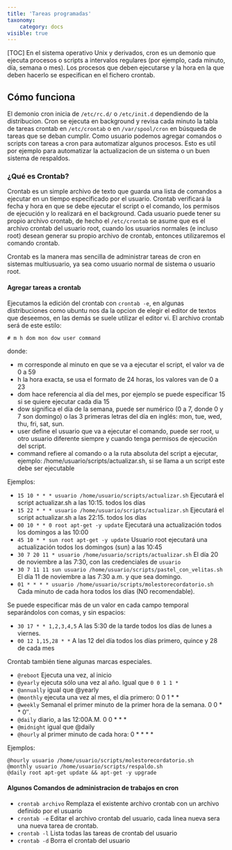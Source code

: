 ```yaml
---
title: 'Tareas programadas'
taxonomy:
    category: docs
visible: true
---
```


[TOC] En el sistema operativo Unix y derivados, cron es un demonio que ejecuta procesos o scripts a intervalos regulares (por ejemplo, cada minuto, día, semana o mes). Los procesos que deben ejecutarse y la hora en la que deben hacerlo se especifican en el fichero crontab.

## Cómo funciona

El demonio cron inicia de `/etc/rc.d/` o `/etc/init.d` dependiendo de la distribucion. Cron se ejecuta en background y revisa cada minuto la tabla de tareas crontab en `/etc/crontab` o en `/var/spool/cron` en búsqueda de tareas que se deban cumplir. Como usuario podemos agregar comandos o scripts con tareas a cron para automatizar algunos procesos. Esto es util por ejemplo para automatizar la actualizacion de un sistema o un buen sistema de respaldos.

### ¿Qué es Crontab?

Crontab es un simple archivo de texto que guarda una lista de comandos a ejecutar en un tiempo especificado por el usuario. Crontab verificará la fecha y hora en que se debe ejecutar el script o el comando, los permisos de ejecución y lo realizará en el background. Cada usuario puede tener su propio archivo crontab, de hecho el `/etc/crontab` se asume que es el archivo crontab del usuario root, cuando los usuarios normales (e incluso root) desean generar su propio archivo de crontab, entonces utilizaremos el comando crontab.

Crontab es la manera mas sencilla de administrar tareas de cron en sistemas multiusuario, ya sea como usuario normal de sistema o usuario root.

#### Agregar tareas a crontab

Ejecutamos la edición del crontab con `crontab -e`, en algunas distribuciones como ubuntu nos da la opcion de elegir el editor de textos que deseemos, en las demás se suele utilizar el editor vi. El archivo crontab será de este estilo:

```
# m h dom mon dow user command
```

donde:
* m corresponde al minuto en que se va a ejecutar el script, el valor va de 0 a 59
* h la hora exacta, se usa el formato de 24 horas, los valores van de 0 a 23 
* dom hace referencia al día del mes, por ejemplo se puede especificar 15 si se quiere ejecutar cada dia 15
* dow significa el día de la semana, puede ser numérico (0 a 7, donde 0 y 7 son domingo) o las 3 primeras letras del día en inglés: mon, tue, wed, thu, fri, sat, sun.
* user define el usuario que va a ejecutar el comando, puede ser root, u otro usuario diferente siempre y cuando tenga permisos de ejecución del script.
* command refiere al comando o a la ruta absoluta del script a ejecutar, ejemplo: /home/usuario/scripts/actualizar.sh, si se llama a un script este debe ser ejecutable

Ejemplos:

* `15 10 * * * usuario /home/usuario/scripts/actualizar.sh` Ejecutará el script actualizar.sh a las 10:15. todos los días
* `15 22 * * * usuario /home/usuario/scripts/actualizar.sh` Ejecutará el script actualizar.sh a las 22:15. todos los días
* `00 10 * * 0 root apt-get -y update` Ejecutará una actualización todos los domingos a las 10:00
* `45 10 * * sun root apt-get -y update` Usuario root ejecutará una actualización todos los domingos (sun) a las 10:45
* `30 7 20 11 * usuario /home/usuario/scripts/actualizar.sh` El día 20 de noviembre a las 7:30, con las credenciales de `usuario` 
* `30 7 11 11 sun usuario /home/usuario/scripts/pastel_con_velitas.sh` El día 11 de noviembre a las 7:30 a.m. y que sea domingo.
* `01 * * * * usuario /home/usuario/scripts/molestorecordatorio.sh` Cada minuto de cada hora todos los días (NO recomendable).

Se puede especificar más de un valor en cada campo temporal separándolos con comas, y sin espacios:

* `30 17 * * 1,2,3,4,5` A las 5:30 de la tarde todos los días de lunes a viernes.
* `00 12 1,15,28 * *` A las 12 del día todos los días primero, quince y 28 de cada mes

Crontab también tiene algunas marcas especiales.

* `@reboot` Ejecuta una vez, al inicio
* `@yearly` ejecuta sólo una vez al año. Igual que `0 0 1 1 *`
* `@annually` igual que @yearly
* `@monthly` ejecuta una vez al mes, el día primero: 0 0 1 * *
* `@weekly` Semanal el primer minuto de la primer hora de la semana. 0 0 * * 0″.
* `@daily` diario, a las 12:00A.M. 0 0 * * *
* `@midnight` igual que @daily
* `@hourly` al primer minuto de cada hora: 0 * * * *

Ejemplos:
```
@hourly usuario /home/usuario/scripts/molestorecordatorio.sh
@monthly usuario /home/usuario/scripts/respaldo.sh
@daily root apt-get update && apt-get -y upgrade
```

#### Algunos Comandos de administracion de trabajos en cron
* `crontab archivo` Remplaza el existente archivo crontab con un archivo definido por el usuario
* `crontab -e` Editar el archivo crontab del usuario, cada linea nueva sera una nueva tarea de crontab.
* `crontab -l` Lista todas las tareas de crontab del usuario
* `crontab -d` Borra el crontab del usuario
